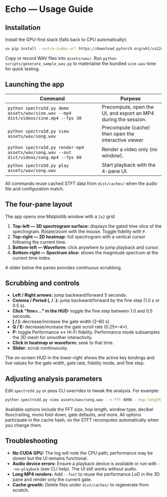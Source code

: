 # Echo — Usage Guide

## Installation

Install the GPU-first stack (falls back to CPU automatically):

```bash
uv pip install --extra-index-url https://download.pytorch.org/whl/cu124 torch torchaudio numpy scipy librosa soundfile matplotlib imageio imageio-ffmpeg tqdm rich typer cupy-cuda12x nvidia-cuda-runtime-cu12 nvidia-cublas-cu12 nvidia-cudnn-cu12 sounddevice
```

Copy or record WAV files into `assets/wav/`. Run `python scripts/generate_sample_wav.py` to materialise the bundled `sine.wav`
tone for quick testing.

## Launching the app

| Command | Purpose |
| --- | --- |
| `python spectro3d.py demo assets/wav/sine.wav --mp4 dist/videos/sine.mp4 --fps 30` | Precompute, open the UI, and export an MP4 during the session. |
| `python spectro3d.py view assets/wav/song.wav` | Precompute (cache) then open the interactive viewer. |
| `python spectro3d.py render-mp4 assets/wav/song.wav --out dist/videos/song.mp4 --fps 60` | Render a video only (no window). |
| `python spectro3d.py play assets/wav/song.wav` | Start playback with the 4-pane UI. |

All commands reuse cached STFT data from `dist/caches/` when the audio file and configuration match.

## The four-pane layout

The app opens one Matplotlib window with a `2x2` grid:

1. **Top-left — 3D spectrogram surface:** displays the gated time slice of the spectrogram. Rotate/zoom with the mouse. Toggle fidelity with `P`.
2. **Top-right — 2D heatmap:** full spectrogram with a vertical cursor following the current time.
3. **Bottom-left — Waveform:** click anywhere to jump playback and cursor.
4. **Bottom-right — Spectrum slice:** shows the magnitude spectrum at the current time index.

A slider below the panes provides continuous scrubbing.

## Scrubbing and controls

- **Left / Right arrows:** jump backward/forward 5 seconds.
- **Comma / Period (, / .):** jump backward/forward by the fine step (1.0 s or 0.5 s).
- **Click "fine=..." in the HUD:** toggle the fine step between 1.0 and 0.5 seconds.
- **[ / ]:** decrease/increase the gate width (2–60 s).
- **Q / E:** decrease/increase the gate scroll rate (0.25×–4×).
- **P:** toggle Performance ↔ Hi-Fi fidelity. Performance mode subsamples the 3D mesh for smoother interactivity.
- **Click in heatmap or waveform:** seek to that time.
- **Slider:** scrub continuously.

The on-screen HUD in the lower-right shows the active key bindings and live values for the gate width, gate rate, fidelity mode, and fine step.

## Adjusting analysis parameters

Edit `spectro3d.py` or pass CLI overrides to tweak the analysis. For example:

```bash
python spectro3d.py view assets/wav/song.wav --n-fft 4096 --hop-length 512 --db-floor -100
```

Available options include the FFT size, hop length, window type, decibel floor/ceiling, mono fold-down, gate defaults, and more. All options participate in the cache hash, so the STFT recomputes automatically when you change them.

## Troubleshooting

- **No CUDA GPU:** The log will note the CPU path; performance may be slower but the UI remains functional.
- **Audio device errors:** Ensure a playback device is available or run with `--no-playback` (see CLI help). The UI still works without audio.
- **Long MP4 renders:** Add `--fast` to reuse the performance LoD in the 3D pane and render only the current gate.
- **Cache growth:** Delete files under `dist/caches/` to regenerate from scratch.
